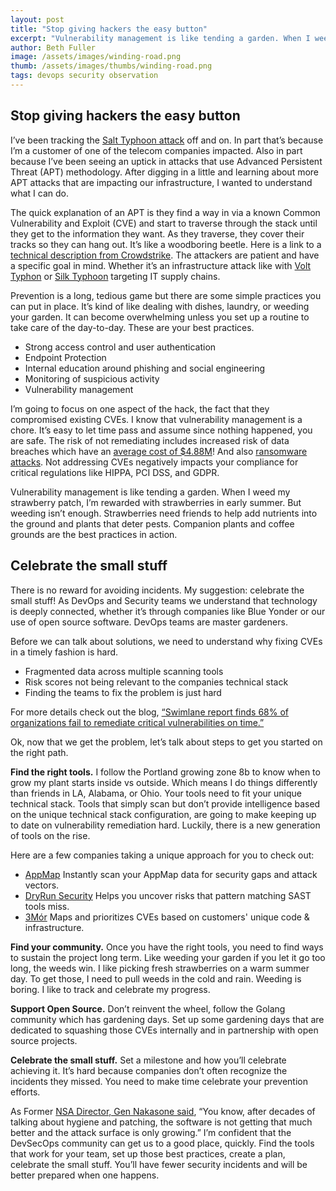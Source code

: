 ```yaml
---
layout: post
title: "Stop giving hackers the easy button"
excerpt: "Vulnerability management is like tending a garden. When I weed my strawberry patch, I’m rewarded with strawberries in early summer. But weeding isn’t enough."
author: Beth Fuller
image: /assets/images/winding-road.png
thumb: /assets/images/thumbs/winding-road.png
tags: devops security observation 
---
```


## Stop giving hackers the easy button 

I’ve been tracking the [Salt Typhoon attack](https://www.reuters.com/technology/cybersecurity/chinese-salt-typhoon-cyberespionage-targets-att-networks-secure-carrier-says-2024-12-29/) off and on. In part that’s because I’m a customer of one of the telecom companies impacted. Also in part because I’ve been seeing an uptick in attacks that use Advanced Persistent Threat (APT) methodology. After digging in a little and learning about more APT attacks that are impacting our infrastructure, I wanted to understand what I can do. 

The quick explanation of an APT is they find a way in via a known Common Vulnerability and Exploit (CVE) and start to traverse through the stack until they get to the information they want. As they traverse, they cover their tracks so they can hang out. It’s like a woodboring beetle. Here is a link to a [technical description from Crowdstrike](https://www.crowdstrike.com/en-us/cybersecurity-101/threat-intelligence/advanced-persistent-threat-apt/). The attackers are patient and have a specific goal in mind. Whether it’s an infrastructure attack like with [Volt Typhon](https://www.microsoft.com/en-us/security/blog/2023/05/24/volt-typhoon-targets-us-critical-infrastructure-with-living-off-the-land-techniques/) or [Silk Typhoon](https://www.microsoft.com/en-us/security/blog/2025/03/05/silk-typhoon-targeting-it-supply-chain/) targeting IT supply chains.

Prevention is a long, tedious game but there are some simple practices you can put in place. It’s kind of like dealing with dishes, laundry, or weeding your garden. It can become overwhelming unless you set up a routine to take care of the day-to-day. These are your best practices.

* Strong access control and user authentication  
* Endpoint Protection  
* Internal education around phishing and social engineering  
* Monitoring of suspicious activity  
* Vulnerability management

I’m going to focus on one aspect of the hack, the fact that they compromised existing CVEs. I know that vulnerability management is a chore. It’s easy to let time pass and assume since nothing happened, you are safe. The risk of not remediating includes increased risk of data breaches which have an [average cost of $4.88M](https://www.securitymagazine.com/articles/101321-488m-was-the-average-cost-of-a-data-breach-in-2024)\! And also [ransomware attacks](https://www.csoonline.com/article/3842496/the-state-of-ransomware-fragmented-but-still-potent-despite-takedowns.html). Not addressing CVEs negatively impacts your compliance for critical regulations like HIPPA, PCI DSS, and GDPR. 

Vulnerability management is like tending a garden. When I weed my strawberry patch, I’m rewarded with strawberries in early summer. But weeding isn’t enough. Strawberries need friends to help add nutrients into the ground and plants that deter pests. Companion plants and coffee grounds are the best practices in action.

## Celebrate the small stuff

There is no reward for avoiding incidents. My suggestion: celebrate the small stuff\! As DevOps and Security teams we understand that technology is deeply connected, whether it’s through companies like Blue Yonder or our use of open source software. DevOps teams are master gardeners.

Before we can talk about solutions, we need to understand why fixing CVEs in a timely fashion is hard.

* Fragmented data across multiple scanning tools   
* Risk scores not being relevant to the companies technical stack   
* Finding the teams to fix the problem is just hard

For more details check out the blog, [“Swimlane report finds 68% of organizations fail to remediate critical vulnerabilities on time.”](https://www.securityinfowatch.com/cybersecurity/press-release/55261252/swimlane-report-finds-68-of-organizations-fail-to-remediate-critical-vulnerabilities-on-time)

Ok, now that we get the problem, let’s talk about steps to get you started on the right path.   

**Find the right tools.** I follow the Portland growing zone 8b to know when to grow my plant starts inside vs outside. Which means I do things differently than friends in LA, Alabama, or Ohio. Your tools need to fit your unique technical stack.  Tools that simply scan but don’t provide intelligence based on the unique technical stack configuration, are going to make keeping up to date on vulnerability remediation hard. Luckily, there is a new generation of tools on the rise. 

Here are a few companies taking a unique approach for you to check out:

* [AppMap](https://appmap.io/product/security-scanning) Instantly scan your AppMap data for security gaps and attack vectors.   
* [DryRun Security](https://www.dryrun.security) Helps you uncover risks that pattern matching SAST tools miss.   
* [3Mór](https://3mor.io) Maps and prioritizes CVEs based on customers' unique code & infrastructure.

**Find your community.** Once you have the right tools, you need to find ways to sustain the project long term. Like weeding your garden if you let it go too long, the weeds win. I like picking fresh strawberries on a warm summer day. To get those, I need to pull weeds in the cold and rain. Weeding is boring. I like to track and celebrate my progress. 

**Support Open Source.** Don’t reinvent the wheel, follow the Golang community which has gardening days. Set up some gardening days that are dedicated to squashing those CVEs internally and in partnership with open source projects. 

**Celebrate the small stuff.** Set a milestone and how you’ll celebrate achieving it. It’s hard because companies don’t often recognize the incidents they missed. You need to make time celebrate your prevention efforts. 

As Former [NSA Director, Gen Nakasone said](https://www.scworld.com/brief/tackling-chinese-cyber-threats-should-be-us-priority-says-ex-nsa-head), “You know, after decades of talking about hygiene and patching, the software is not getting that much better and the attack surface is only growing.”  I’m confident that the DevSecOps community can get us to a good place, quickly.  Find the tools that work for your team, set up those best practices, create a plan, celebrate the small stuff. You’ll have fewer security incidents and will be better prepared when one happens.   
